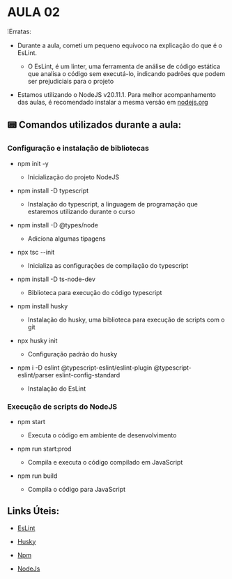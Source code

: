 # AULA 02

❕Erratas:
- Durante a aula, cometi um pequeno equívoco na explicação do que é o EsLint.
  - O EsLint, é um linter, uma ferramenta de análise de código estática que analisa o código sem executá-lo, indicando padrões que podem ser prejudiciais para o projeto

- Estamos utilizando o NodeJS v20.11.1. Para melhor acompanhamento das aulas, é recomendado instalar a mesma versão em [nodejs.org](https://nodejs.org/en/)

## 📟 Comandos utilizados durante a aula:

### Configuração e instalação de bibliotecas

- npm init -y
  - Inicialização do projeto NodeJS

- npm install -D typescript
  - Instalação do typescript, a linguagem de programação que estaremos utilizando durante o curso

- npm install -D @types/node
  - Adiciona algumas tipagens

- npx tsc --init
  - Inicializa as configurações de compilação do typescript

- npm install -D ts-node-dev
  - Biblioteca para execução do código typescript

- npm install husky
  - Instalação do husky, uma biblioteca para execução de scripts com o git

- npx husky init
  - Configuração padrão do husky

- npm i -D eslint @typescript-eslint/eslint-plugin @typescript-eslint/parser eslint-config-standard
  - Instalação do EsLint

### Execução de scripts do NodeJS

- npm start
  - Executa o código em ambiente de desenvolvimento

- npm run start:prod
  - Compila e executa o código compilado em JavaScript

- npm run build
  - Compila o código para JavaScript

## Links Úteis:

- [EsLint](https://eslint.org/)

- [Husky](https://typicode.github.io/husky/)

- [Npm](https://www.npmjs.com/)

- [NodeJs](https://nodejs.org/en/)
